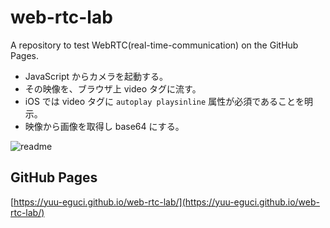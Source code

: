 web-rtc-lab
===

A repository to test WebRTC(real-time-communication) on the GitHub Pages.

- JavaScript からカメラを起動する。
- その映像を、ブラウザ上 video タグに流す。
- iOS では video タグに `autoplay playsinline` 属性が必須であることを明示。
- 映像から画像を取得し base64 にする。

![readme](https://user-images.githubusercontent.com/28250432/99218604-419efb00-281e-11eb-93af-dadcf3bf0857.png)

## GitHub Pages

[https://yuu-eguci.github.io/web-rtc-lab/](https://yuu-eguci.github.io/web-rtc-lab/)
